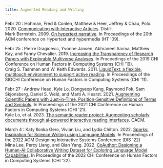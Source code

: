 ```yaml
---
title: Augmented Reading and Writing
---
```


Febr 20
: Hohman, Fred & Conlen, Matthew & Heer, Jeffrey & Chau, Polo. 2020. [Communicating with Interactive Articles](https://distill.pub/2020/communicating-with-interactive-articles/). Distill.  <br> Mark Bernstein. 2009. [On hypertext narrative](https://drive.google.com/file/d/1P6aaZEZ8HSSeylhnuJKN6RNJWBR9eweM/view?usp=sharing). In Proceedings of the 20th ACM conference on Hypertext and hypermedia (HT '09). 

Febr 25
: Pierre Dragicevic, Yvonne Jansen, Abhraneel Sarma, Matthew Kay, and Fanny Chevalier. 2019. [Increasing the Transparency of Research Papers with Explorable Multiverse Analyses](https://drive.google.com/file/d/15CBXhGlZH-pw_AVTQcWrCoIupP3JY8q0/view?usp=sharing). In Proceedings of the 2019 CHI Conference on Human Factors in Computing Systems (CHI '19).  <br> Craig S. Tashman and W. Keith Edwards. 2011. [LiquidText: a flexible, multitouch environment to support active reading](https://drive.google.com/file/d/1KCSN2VboLqaene51zeu9hyu3p6cBNwh7/view?usp=sharing). In Proceedings of the SIGCHI Conference on Human Factors in Computing Systems (CHI '11).

Febr 27
: Andrew Head, Kyle Lo, Dongyeop Kang, Raymond Fok, Sam Skjonsberg, Daniel S. Weld, and Marti A. Hearst. 2021. [Augmenting Scientific Papers with Just-in-Time, Position-Sensitive Definitions of Terms and Symbols](https://drive.google.com/file/d/1Txi0E6cNbOrRBRoEK0uKiQirLT0EXnrt/view?usp=sharing). In Proceedings of the 2021 CHI Conference on Human Factors in Computing Systems (CHI '21). <br> Kyle Lo, et al. 2023. [The semantic reader project: Augmenting scholarly documents through ai-powered interactive reading interfaces](https://drive.google.com/file/d/1R-P8MdRxCMsC5uTd9tICUK_R3HmpGwjD/view?usp=sharing). CACM.

March 4
: Katy Ilonka Gero, Vivian Liu, and Lydia Chilton. 2022. [Sparks: Inspiration for Science Writing using Language Models](https://drive.google.com/file/d/1AL71Qt6T35CcmMhfK-JfP3s4R9hXPZ4M/view?usp=sharing). In Proceedings of the 2022 ACM Designing Interactive Systems Conference (DIS '22) <br> Mina Lee, Percy Liang, and Qian Yang. 2022. [CoAuthor: Designing a Human-AI Collaborative Writing Dataset for Exploring Language Model Capabilities](https://drive.google.com/file/d/1Fo7FLoxc6AW4wIuPjzkcoN1N3j8DRbuO/view?usp=sharing). In Proceedings of the 2022 CHI Conference on Human Factors in Computing Systems (CHI '22). 